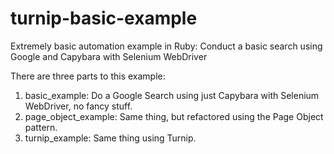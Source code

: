 # turnip-basic-example
Extremely basic automation example in Ruby: Conduct a basic search using Google and Capybara with Selenium WebDriver

There are three parts to this example:
1. basic_example: Do a Google Search using just Capybara with Selenium WebDriver, no fancy stuff.
2. page_object_example: Same thing, but refactored using the Page Object pattern.
3. turnip_example: Same thing using Turnip.
